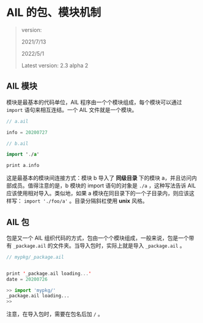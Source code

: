 # AIL 的包、模块机制

> version: 
>
>    2021/7/13
>
>    2022/5/1
>
> Latest version: 2.3 alpha 2

## AIL 模块

模块是最基本的代码单位，AIL 程序由一个个模块组成，每个模块可以通过 `import` 语句来相互连结。一个 AIL 文件就是一个模块。

```swift
// a.ail

info = 20200727
```

```swift
// b.ail

import './a'

print a.info
```

这是最基本的模块间连接方式：模块 b 导入了 **同级目录** 下的模块 a，并且访问内部成员。值得注意的是，b 模块的 import 语句的对象是 `./a` ，这种写法告诉 AIL 应该使用相对导入。类似地，如果 a 模块在同目录下的一个子目录内，则应该这样写： `import './foo/a'` 。目录分隔斜杠使用 **unix** 风格。

## AIL 包

包是又一个 AIL 组织代码的方式，包由一个个模块组成，一般来说，包是一个带有 `_package.ail` 的文件夹。当导入包时，实际上就是导入 `_package.ail` 。

```swift
// mypkg/_package.ail


print '_package.ail loading...'
date = 20200726
```

```python
>> import 'mypkg/'
_package.ail loading...
>>
```

注意，在导入包时，需要在包名后加 `/` 。
